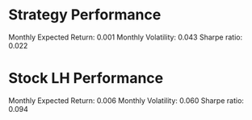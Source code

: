 # Strategy Performance
Monthly Expected Return: 0.001
Monthly Volatility: 0.043
Sharpe ratio: 0.022
# Stock LH Performance
Monthly Expected Return: 0.006
Monthly Volatility: 0.060
Sharpe ratio: 0.094
